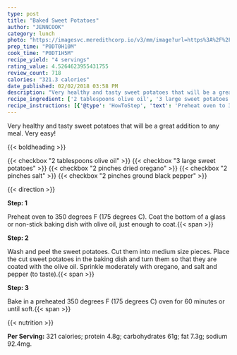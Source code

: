 ```yaml
---
type: post
title: "Baked Sweet Potatoes"
author: "JENNCOOK"
category: lunch
photo: "https://imagesvc.meredithcorp.io/v3/mm/image?url=https%3A%2F%2Fimages.media-allrecipes.com%2Fuserphotos%2F279456.jpg"
prep_time: "P0DT0H10M"
cook_time: "P0DT1H5M"
recipe_yield: "4 servings"
rating_value: 4.5264623955431755
review_count: 718
calories: "321.3 calories"
date_published: 02/02/2018 03:58 PM
description: "Very healthy and tasty sweet potatoes that will be a great addition to any meal.  Very easy!"
recipe_ingredient: ['2 tablespoons olive oil', '3 large sweet potatoes', '2 pinches dried oregano', '2 pinches salt', '2 pinches ground black pepper']
recipe_instructions: [{'@type': 'HowToStep', 'text': 'Preheat oven to 350 degrees F (175 degrees C). Coat the bottom of a glass or non-stick baking dish with olive oil, just enough to coat.\n'}, {'@type': 'HowToStep', 'text': 'Wash and peel the sweet potatoes. Cut them into medium size pieces. Place the cut sweet potatoes in the baking dish and turn them so that they are coated with the olive oil. Sprinkle moderately with oregano, and salt and pepper (to taste).\n'}, {'@type': 'HowToStep', 'text': 'Bake in a preheated 350 degrees F (175 degrees C) oven for 60 minutes or until soft.\n'}]
---
```


Very healthy and tasty sweet potatoes that will be a great addition to any meal.  Very easy! 

{{< boldheading >}}

{{< checkbox "2 tablespoons olive oil" >}}
{{< checkbox "3 large sweet potatoes" >}}
{{< checkbox "2 pinches dried oregano" >}}
{{< checkbox "2 pinches salt" >}}
{{< checkbox "2 pinches ground black pepper" >}}


{{< direction >}}

**Step: 1**

Preheat oven to 350 degrees F (175 degrees C). Coat the bottom of a glass or non-stick baking dish with olive oil, just enough to coat.{{< span >}}

**Step: 2**

Wash and peel the sweet potatoes. Cut them into medium size pieces. Place the cut sweet potatoes in the baking dish and turn them so that they are coated with the olive oil. Sprinkle moderately with oregano, and salt and pepper (to taste).{{< span >}}

**Step: 3**

Bake in a preheated 350 degrees F (175 degrees C) oven for 60 minutes or until soft.{{< span >}}

{{< nutrition >}}

**Per Serving:** 321 calories; protein 4.8g; carbohydrates 61g; fat 7.3g; sodium 92.4mg.